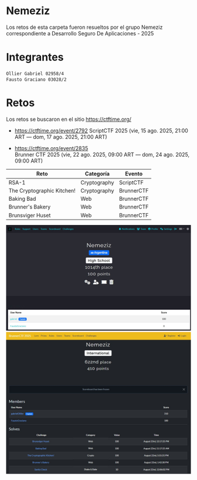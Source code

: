 # Nemeziz
Los retos de esta carpeta fueron resueltos por el grupo Nemeziz correspondiente a Desarrollo Seguro De Aplicaciones - 2025

# Integrantes
    Ollier Gabriel 02958/4 
    Fausto Graciano 03028/2
    
# Retos
  Los retos se buscaron en el sitio https://ctftime.org/
  
 - https://ctftime.org/event/2792
ScriptCTF 2025 (vie, 15 ago. 2025, 21:00 ART — dom, 17 ago. 2025, 21:00 ART)

 - https://ctftime.org/event/2835			
Brunner CTF 2025 (vie, 22 ago. 2025, 09:00 ART — dom, 24 ago. 2025, 09:00 ART)

| Reto                   | Categoría      | Evento      |
|-------------------------|----------------|-------------|
| RSA-1                  | Cryptography   | ScriptCTF    |
| The Cryptographic Kitchen! | Cryptography   | BrunnerCTF |
| Baking Bad             | Web            | BrunnerCTF  |
| Brunner's Bakery       | Web            | BrunnerCTF  |
| Brunsviger Huset       | Web            | BrunnerCTF  |

![](images/ScriptCTF.jpeg) 
![](images/BrunnerCTF.jpeg) 
